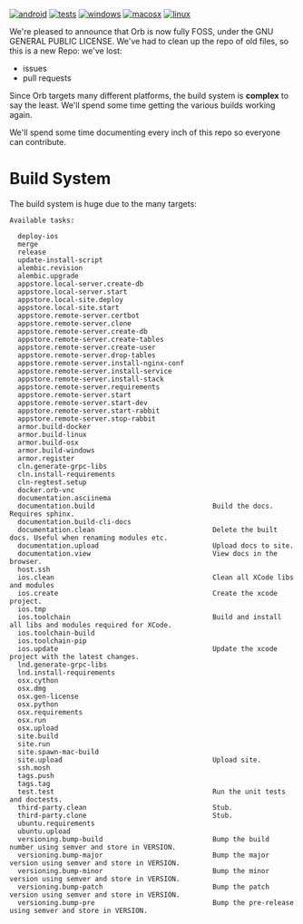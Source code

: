[![android](https://github.com/lightningorb/orb/actions/workflows/build_android.yml/badge.svg?branch=build_android)](https://github.com/lightningorb/orb/actions/workflows/build_android.yml) [![tests](https://github.com/lightningorb/orb/actions/workflows/tests.yaml/badge.svg)](https://github.com/lightningorb/orb/actions/workflows/tests.yaml) [![windows](https://github.com/lightningorb/orb/actions/workflows/build_windows.yaml/badge.svg?branch=build_windows)](https://github.com/lightningorb/orb/actions/workflows/build_windows.yaml) [![macosx](https://github.com/lightningorb/orb/actions/workflows/build_macosx.yaml/badge.svg?branch=build_macosx)](https://github.com/lightningorb/orb/actions/workflows/build_macosx.yaml) [![linux](https://github.com/lightningorb/orb/actions/workflows/build_linux.yml/badge.svg?branch=build_linux)](https://github.com/lightningorb/orb/actions/workflows/build_linux.yml)


We're pleased to announce that Orb is now fully FOSS, under the GNU GENERAL PUBLIC LICENSE. We've had to clean up the repo of old files, so this is a new Repo: we've lost:

- issues
- pull requests

Since Orb targets many different platforms, the build system is **complex** to say the least. We'll spend some time getting the various builds working again.

We'll spend some time documenting every inch of this repo so everyone can contribute.


# Build System

The build system is huge due to the many targets:

```
Available tasks:

  deploy-ios
  merge
  release
  update-install-script
  alembic.revision
  alembic.upgrade
  appstore.local-server.create-db
  appstore.local-server.start
  appstore.local-site.deploy
  appstore.local-site.start
  appstore.remote-server.certbot
  appstore.remote-server.clone
  appstore.remote-server.create-db
  appstore.remote-server.create-tables
  appstore.remote-server.create-user
  appstore.remote-server.drop-tables
  appstore.remote-server.install-nginx-conf
  appstore.remote-server.install-service
  appstore.remote-server.install-stack
  appstore.remote-server.requirements
  appstore.remote-server.start
  appstore.remote-server.start-dev
  appstore.remote-server.start-rabbit
  appstore.remote-server.stop-rabbit
  armor.build-docker
  armor.build-linux
  armor.build-osx
  armor.build-windows
  armor.register
  cln.generate-grpc-libs
  cln.install-requirements
  cln-regtest.setup
  docker.orb-vnc
  documentation.asciinema
  documentation.build                             Build the docs. Requires sphinx.
  documentation.build-cli-docs
  documentation.clean                             Delete the built docs. Useful when renaming modules etc.
  documentation.upload                            Upload docs to site.
  documentation.view                              View docs in the browser.
  host.ssh
  ios.clean                                       Clean all XCode libs and modules
  ios.create                                      Create the xcode project.
  ios.tmp
  ios.toolchain                                   Build and install all libs and modules required for XCode.
  ios.toolchain-build
  ios.toolchain-pip
  ios.update                                      Update the xcode project with the latest changes.
  lnd.generate-grpc-libs
  lnd.install-requirements
  osx.cython
  osx.dmg
  osx.gen-license
  osx.python
  osx.requirements
  osx.run
  osx.upload
  site.build
  site.run
  site.spawn-mac-build
  site.upload                                     Upload site.
  ssh.mosh
  tags.push
  tags.tag
  test.test                                       Run the unit tests and doctests.
  third-party.clean                               Stub.
  third-party.clone                               Stub.
  ubuntu.requirements
  ubuntu.upload
  versioning.bump-build                           Bump the build number using semver and store in VERSION.
  versioning.bump-major                           Bump the major version using semver and store in VERSION.
  versioning.bump-minor                           Bump the minor version using semver and store in VERSION.
  versioning.bump-patch                           Bump the patch version using semver and store in VERSION.
  versioning.bump-pre                             Bump the pre-release using semver and store in VERSION.
```